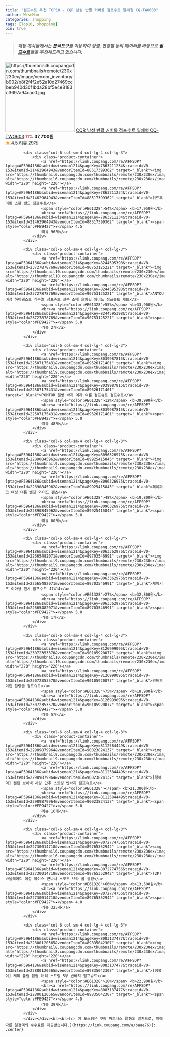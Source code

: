 ```yaml
---
title: "점프수트 추천 TOP10 - CQR 남성 반팔 커버롤 점프수트 일체형 CQ-TWO603"
author: WiseMan
categories: shopping
tags: [Top10, shopping]
pin: true
---
```


> ##### 해당 게시물에서는 [**분석도구**](https://itemscout.io/)를 이용하여 **성별**, **연령별** 등의 데이터를 바탕으로 [**점프수트**](https://link.coupang.com/a/baae76)들을 추천해드리고 있습니다.
<div class="container"><div class="row">
            <div class="col-6 col-sm-4 col-lg-4 col-lg-3">
                <div class="product-container">
                    <a href="https://link.coupang.com/re/AFFSDP?lptag=AF5964186&subid=wiseman1214&pageKey=6775935271&traceid=V0-153&itemId=15921767929&vendorItemId=78967393559" target="_blank"><img src="https://thumbnail6.coupangcdn.com/thumbnails/remote/230x230ex/image/vendor_inventory/b902/b8f2f4f2e52a10d27469ccbeb940d30f1bda28bf5e4e8183c3697a94cac0.jpg" alt="https://thumbnail6.coupangcdn.com/thumbnails/remote/230x230ex/image/vendor_inventory/b902/b8f2f4f2e52a10d27469ccbeb940d30f1bda28bf5e4e8183c3697a94cac0.jpg" width="220" height="220"></a>
                    <a href="https://link.coupang.com/re/AFFSDP?lptag=AF5964186&subid=wiseman1214&pageKey=6775935271&traceid=V0-153&itemId=15921767929&vendorItemId=78967393559" target="_blank">CQR 남성 반팔 커버롤 점프수트 일체형 CQ-TWO603</a>
                    <span style="color:#E61328">11%</span> <b>37,700원</b>
                    <br><a href="https://link.coupang.com/re/AFFSDP?lptag=AF5964186&subid=wiseman1214&pageKey=6775935271&traceid=V0-153&itemId=15921767929&vendorItemId=78967393559" target="_blank"><span style="color:#FE9427">★</span> 4.5
                    리뷰 29개</a>
                </div>
            </div>
            
            <div class="col-6 col-sm-4 col-lg-4 col-lg-3">
                <div class="product-container">
                    <a href="https://link.coupang.com/re/AFFSDP?lptag=AF5964186&subid=wiseman1214&pageKey=7863211234&traceid=V0-153&itemId=21462964943&vendorItemId=88517399362" target="_blank"><img src="https://thumbnail6.coupangcdn.com/thumbnails/remote/230x230ex/image/rs_quotation_api/wv3difd2/b7e837fbae5a4248a36331e34874fe87.jpg" alt="https://thumbnail6.coupangcdn.com/thumbnails/remote/230x230ex/image/rs_quotation_api/wv3difd2/b7e837fbae5a4248a36331e34874fe87.jpg" width="220" height="220"></a>
                    <a href="https://link.coupang.com/re/AFFSDP?lptag=AF5964186&subid=wiseman1214&pageKey=7863211234&traceid=V0-153&itemId=21462964943&vendorItemId=88517399362" target="_blank">위드후이린 스판 밴드 점프수트</a>
                    <span style="color:#E61328">54%</span> <b>17,950원</b>
                    <br><a href="https://link.coupang.com/re/AFFSDP?lptag=AF5964186&subid=wiseman1214&pageKey=7863211234&traceid=V0-153&itemId=21462964943&vendorItemId=88517399362" target="_blank"><span style="color:#FE9427">★</span> 4.5
                    리뷰 96개</a>
                </div>
            </div>
            
            <div class="col-6 col-sm-4 col-lg-4 col-lg-3">
                <div class="product-container">
                    <a href="https://link.coupang.com/re/AFFSDP?lptag=AF5964186&subid=wiseman1214&pageKey=8244595398&traceid=V0-153&itemId=23727878769&vendorItemId=90753125221" target="_blank"><img src="https://thumbnail10.coupangcdn.com/thumbnails/remote/230x230ex/image/vendor_inventory/1db1/4a1b38d0a884b52cb9646ff975ded97039925cbb500aac26369165b48050.jpg" alt="https://thumbnail10.coupangcdn.com/thumbnails/remote/230x230ex/image/vendor_inventory/1db1/4a1b38d0a884b52cb9646ff975ded97039925cbb500aac26369165b48050.jpg" width="220" height="220"></a>
                    <a href="https://link.coupang.com/re/AFFSDP?lptag=AF5964186&subid=wiseman1214&pageKey=8244595398&traceid=V0-153&itemId=23727878769&vendorItemId=90753125221" target="_blank">ANYOU 여성 하이웨스트 캐주얼 점프슈트 칠부 소매 슬림핏 와이드 점프슈트 세트</a>
                    <span style="color:#E61328">55%</span> <b>33,900원</b>
                    <br><a href="https://link.coupang.com/re/AFFSDP?lptag=AF5964186&subid=wiseman1214&pageKey=8244595398&traceid=V0-153&itemId=23727878769&vendorItemId=90753125221" target="_blank"><span style="color:#FE9427">★</span> 5.0
                    리뷰 2개</a>
                </div>
            </div>
            
            <div class="col-6 col-sm-4 col-lg-4 col-lg-3">
                <div class="product-container">
                    <a href="https://link.coupang.com/re/AFFSDP?lptag=AF5964186&subid=wiseman1214&pageKey=8039987815&traceid=V0-153&itemId=22507175431&vendorItemId=89626171401" target="_blank"><img src="https://thumbnail9.coupangcdn.com/thumbnails/remote/230x230ex/image/vendor_inventory/a5e8/64ed57b4396b0f3911c75e3e13d785ec96bef18e3a34fe768f73ff017862.jpg" alt="https://thumbnail9.coupangcdn.com/thumbnails/remote/230x230ex/image/vendor_inventory/a5e8/64ed57b4396b0f3911c75e3e13d785ec96bef18e3a34fe768f73ff017862.jpg" width="220" height="220"></a>
                    <a href="https://link.coupang.com/re/AFFSDP?lptag=AF5964186&subid=wiseman1214&pageKey=8039987815&traceid=V0-153&itemId=22507175431&vendorItemId=89626171401" target="_blank">POMTOR 멜빵 바지 여자 여름 점프슈트 점프수트</a>
                    <span style="color:#E61328">12%</span> <b>39,990원</b>
                    <br><a href="https://link.coupang.com/re/AFFSDP?lptag=AF5964186&subid=wiseman1214&pageKey=8039987815&traceid=V0-153&itemId=22507175431&vendorItemId=89626171401" target="_blank"><span style="color:#FE9427">★</span> 5.0
                    리뷰 48개</a>
                </div>
            </div>
            
            <div class="col-6 col-sm-4 col-lg-4 col-lg-3">
                <div class="product-container">
                    <a href="https://link.coupang.com/re/AFFSDP?lptag=AF5964186&subid=wiseman1214&pageKey=8096326975&traceid=V0-153&itemId=22890845962&vendorItemId=89925415845" target="_blank"><img src="https://thumbnail9.coupangcdn.com/thumbnails/remote/230x230ex/image/vendor_inventory/8bd4/c41e545939456b4721e25c2b6d21c9dde79446cccb0aebe0218e8dd6becd.jpeg" alt="https://thumbnail9.coupangcdn.com/thumbnails/remote/230x230ex/image/vendor_inventory/8bd4/c41e545939456b4721e25c2b6d21c9dde79446cccb0aebe0218e8dd6becd.jpeg" width="220" height="220"></a>
                    <a href="https://link.coupang.com/re/AFFSDP?lptag=AF5964186&subid=wiseman1214&pageKey=8096326975&traceid=V0-153&itemId=22890845962&vendorItemId=89925415845" target="_blank">페이퍼코 여성 여름 밴딩 와이드 팬츠</a>
                    <span style="color:#E61328">48%</span> <b>19,800원</b>
                    <br><a href="https://link.coupang.com/re/AFFSDP?lptag=AF5964186&subid=wiseman1214&pageKey=8096326975&traceid=V0-153&itemId=22890845962&vendorItemId=89925415845" target="_blank"><span style="color:#FE9427">★</span> 5.0
                    리뷰 80개</a>
                </div>
            </div>
            
            <div class="col-6 col-sm-4 col-lg-4 col-lg-3">
                <div class="product-container">
                    <a href="https://link.coupang.com/re/AFFSDP?lptag=AF5964186&subid=wiseman1214&pageKey=8063362976&traceid=V0-153&itemId=22665482071&vendorItemId=89703546991" target="_blank"><img src="https://thumbnail9.coupangcdn.com/thumbnails/remote/230x230ex/image/rs_quotation_api/kq6u3rhz/88018cdeb0104943836793bb8e8a0334.jpg" alt="https://thumbnail9.coupangcdn.com/thumbnails/remote/230x230ex/image/rs_quotation_api/kq6u3rhz/88018cdeb0104943836793bb8e8a0334.jpg" width="220" height="220"></a>
                    <a href="https://link.coupang.com/re/AFFSDP?lptag=AF5964186&subid=wiseman1214&pageKey=8063362976&traceid=V0-153&itemId=22665482071&vendorItemId=89703546991" target="_blank">제이키즈 여아용 팬시 점프수트 J7414</a>
                    <span style="color:#E61328">27%</span> <b>32,800원</b>
                    <br><a href="https://link.coupang.com/re/AFFSDP?lptag=AF5964186&subid=wiseman1214&pageKey=8063362976&traceid=V0-153&itemId=22665482071&vendorItemId=89703546991" target="_blank"><span style="color:#FE9427">★</span> 5.0
                    리뷰 1개</a>
                </div>
            </div>
            
            <div class="col-6 col-sm-4 col-lg-4 col-lg-3">
                <div class="product-container">
                    <a href="https://link.coupang.com/re/AFFSDP?lptag=AF5964186&subid=wiseman1214&pageKey=8126999095&traceid=V0-153&itemId=23072353570&vendorItemId=90105920077" target="_blank"><img src="https://thumbnail10.coupangcdn.com/thumbnails/remote/230x230ex/image/rs_quotation_api/uhkyo4zc/23ee42cd29e94a8aadf5edf3744ea011.jpg" alt="https://thumbnail10.coupangcdn.com/thumbnails/remote/230x230ex/image/rs_quotation_api/uhkyo4zc/23ee42cd29e94a8aadf5edf3744ea011.jpg" width="220" height="220"></a>
                    <a href="https://link.coupang.com/re/AFFSDP?lptag=AF5964186&subid=wiseman1214&pageKey=8126999095&traceid=V0-153&itemId=23072353570&vendorItemId=90105920077" target="_blank">위드후이린 찰랑쿨 점프슈트</a>
                    <span style="color:#E61328">75%</span> <b>18,900원</b>
                    <br><a href="https://link.coupang.com/re/AFFSDP?lptag=AF5964186&subid=wiseman1214&pageKey=8126999095&traceid=V0-153&itemId=23072353570&vendorItemId=90105920077" target="_blank"><span style="color:#FE9427">★</span> 5.0
                    리뷰 5개</a>
                </div>
            </div>
            
            <div class="col-6 col-sm-4 col-lg-4 col-lg-3">
                <div class="product-container">
                    <a href="https://link.coupang.com/re/AFFSDP?lptag=AF5964186&subid=wiseman1214&pageKey=8112584449&traceid=V0-153&itemId=22989879964&vendorItemId=90023824137" target="_blank"><img src="https://thumbnail9.coupangcdn.com/thumbnails/remote/230x230ex/image/vendor_inventory/890f/8d4b8ecddba328b619faa7b7ae89c53a37a0f9f9cd6db37b35fcd063039d.jpg" alt="https://thumbnail9.coupangcdn.com/thumbnails/remote/230x230ex/image/vendor_inventory/890f/8d4b8ecddba328b619faa7b7ae89c53a37a0f9f9cd6db37b35fcd063039d.jpg" width="220" height="220"></a>
                    <a href="https://link.coupang.com/re/AFFSDP?lptag=AF5964186&subid=wiseman1214&pageKey=8112584449&traceid=V0-153&itemId=22989879964&vendorItemId=90023824137" target="_blank">[행복여] 캘린 브이넥 셔링 단추 스트링 반바지 점프슈트</a>
                    <span style="color:#E61328"></span> <b>21,300원</b>
                    <br><a href="https://link.coupang.com/re/AFFSDP?lptag=AF5964186&subid=wiseman1214&pageKey=8112584449&traceid=V0-153&itemId=22989879964&vendorItemId=90023824137" target="_blank"><span style="color:#FE9427">★</span> 5.0
                    리뷰 16개</a>
                </div>
            </div>
            
            <div class="col-6 col-sm-4 col-lg-4 col-lg-3">
                <div class="product-container">
                    <a href="https://link.coupang.com/re/AFFSDP?lptag=AF5964186&subid=wiseman1214&pageKey=8072774756&traceid=V0-153&itemId=22730014718&vendorItemId=89765352942" target="_blank"><img src="https://thumbnail6.coupangcdn.com/thumbnails/remote/230x230ex/image/vendor_inventory/7214/3bb3b639c0ed0a290127f71df8f7d86d307bcc2ab3b27878330b9ebfb4bd.png" alt="https://thumbnail6.coupangcdn.com/thumbnails/remote/230x230ex/image/vendor_inventory/7214/3bb3b639c0ed0a290127f71df8f7d86d307bcc2ab3b27878330b9ebfb4bd.png" width="220" height="220"></a>
                    <a href="https://link.coupang.com/re/AFFSDP?lptag=AF5964186&subid=wiseman1214&pageKey=8072774756&traceid=V0-153&itemId=22730014718&vendorItemId=89765352942" target="_blank">(2P) 바닐레이디 여성 아이스 끈나시 스포츠 브라 쿨 경량</a>
                    <span style="color:#E61328">66%</span> <b>13,500원</b>
                    <br><a href="https://link.coupang.com/re/AFFSDP?lptag=AF5964186&subid=wiseman1214&pageKey=8072774756&traceid=V0-153&itemId=22730014718&vendorItemId=89765352942" target="_blank"><span style="color:#FE9427">★</span> 4.0
                    리뷰 325개</a>
                </div>
            </div>
            
            <div class="col-6 col-sm-4 col-lg-4 col-lg-3">
                <div class="product-container">
                    <a href="https://link.coupang.com/re/AFFSDP?lptag=AF5964186&subid=wiseman1214&pageKey=8083137477&traceid=V0-153&itemId=22800120565&vendorItemId=89835042307" target="_blank"><img src="https://thumbnail8.coupangcdn.com/thumbnails/remote/230x230ex/image/vendor_inventory/9b9c/ca6777bc84fd4dd729efd45284bfe8c75906d54af90c73512affe093dcef.jpg" alt="https://thumbnail8.coupangcdn.com/thumbnails/remote/230x230ex/image/vendor_inventory/9b9c/ca6777bc84fd4dd729efd45284bfe8c75906d54af90c73512affe093dcef.jpg" width="220" height="220"></a>
                    <a href="https://link.coupang.com/re/AFFSDP?lptag=AF5964186&subid=wiseman1214&pageKey=8083137477&traceid=V0-153&itemId=22800120565&vendorItemId=89835042307" target="_blank">[행복여] 캐리 플랩 집업 허리 스트링 5부 반바지 점프슈트</a>
                    <span style="color:#E61328">18%</span> <b>22,900원</b>
                    <br><a href="https://link.coupang.com/re/AFFSDP?lptag=AF5964186&subid=wiseman1214&pageKey=8083137477&traceid=V0-153&itemId=22800120565&vendorItemId=89835042307" target="_blank"><span style="color:#FE9427">★</span> 4.5
                    리뷰 39개</a>
                </div>
            </div>
            </div></div><br><br>[👉 이 포스팅은 쿠팡 파트너스 활동의 일환으로, 이에 따른 일정액의 수수료를 제공받습니다.](https://link.coupang.com/a/baae76){: .center}